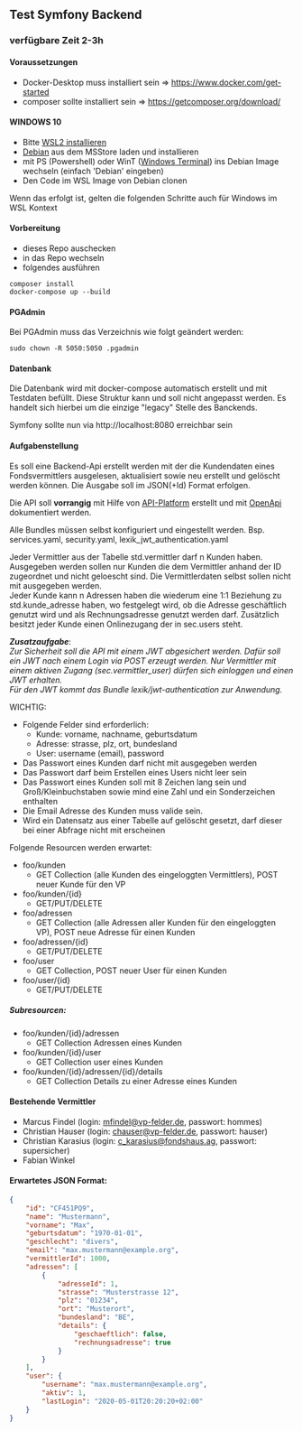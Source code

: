 ## Test Symfony Backend
### verfügbare Zeit 2-3h
#### Voraussetzungen
- Docker-Desktop muss installiert sein => https://www.docker.com/get-started
- composer sollte installiert sein => https://getcomposer.org/download/

#### WINDOWS 10
- Bitte [WSL2 installieren](https://docs.microsoft.com/en-us/windows/wsl/install-win10)
- [Debian](https://www.microsoft.com/de-de/p/debian/9msvkqc78pk6?rtc=1&activetab=pivot:overviewtab) aus dem MSStore laden und installieren
- mit PS (Powershell) oder WinT ([Windows Terminal](https://www.microsoft.com/de-de/p/windows-terminal/9n0dx20hk701?rtc=1&activetab=pivot:overviewtab)) ins Debian Image wechseln (einfach 'Debian' eingeben)
- Den Code im WSL Image von Debian clonen

Wenn das erfolgt ist, gelten die folgenden Schritte auch für Windows im WSL Kontext

#### Vorbereitung
- dieses Repo auschecken
- in das Repo wechseln
- folgendes ausführen

```shell script
composer install
docker-compose up --build
```
#### PGAdmin
Bei PGAdmin muss das Verzeichnis wie folgt geändert werden:
```shell script
sudo chown -R 5050:5050 .pgadmin
```
#### Datenbank
Die Datenbank wird mit docker-compose automatisch erstellt und mit Testdaten befüllt. Diese Struktur kann und soll nicht angepasst werden. Es handelt sich hierbei um die einzige "legacy" Stelle des Banckends.

Symfony sollte nun via http://localhost:8080 erreichbar sein

#### Aufgabenstellung
Es soll eine Backend-Api erstellt werden mit der die Kundendaten eines Fondsvermittlers ausgelesen, aktualisiert sowie neu erstellt und gelöscht werden können. Die Ausgabe soll im JSON(+ld) Format erfolgen.

Die API soll **vorrangig** mit Hilfe von [API-Platform](https://api-platform.com/docs/core/) erstellt und mit [OpenApi](https://www.openapis.org/) dokumentiert werden.    

Alle Bundles müssen selbst konfiguriert und eingestellt werden.
Bsp. services.yaml, security.yaml, lexik_jwt_authentication.yaml

Jeder Vermittler aus der Tabelle std.vermittler darf n Kunden haben. Ausgegeben werden sollen nur Kunden die dem Vermittler anhand der ID zugeordnet und nicht geloescht sind. Die Vermittlerdaten selbst sollen nicht mit ausgegeben werden.  
Jeder Kunde kann n Adressen haben die wiederum eine 1:1 Beziehung zu std.kunde_adresse haben, wo festgelegt wird, ob die Adresse geschäftlich genutzt wird und als Rechnungsadresse genutzt werden darf. Zusätzlich besitzt jeder Kunde einen Onlinezugang der in sec.users steht.

_**Zusatzaufgabe**_:  
_Zur Sicherheit soll die API mit einem JWT abgesichert werden. Dafür soll ein JWT nach einem Login via POST erzeugt werden. Nur Vermittler mit einem aktiven Zugang (sec.vermittler_user) dürfen sich einloggen und einen JWT erhalten._  
_Für den JWT kommt das Bundle lexik/jwt-authentication zur Anwendung._

WICHTIG:  
- Folgende Felder sind erforderlich:
  - Kunde: vorname, nachname, geburtsdatum
  - Adresse: strasse, plz, ort, bundesland
  - User: username (email), password
- Das Passwort eines Kunden darf nicht mit ausgegeben werden
- Das Passwort darf beim Erstellen eines Users nicht leer sein
- Das Passwort eines Kunden soll mit 8 Zeichen lang sein und Groß/Kleinbuchstaben sowie mind eine Zahl und ein Sonderzeichen enthalten
- Die Email Adresse des Kunden muss valide sein.
- Wird ein Datensatz aus einer Tabelle auf gelöscht gesetzt, darf dieser bei einer Abfrage nicht mit erscheinen

Folgende Resourcen werden erwartet:
- foo/kunden
  - GET Collection (alle Kunden des eingeloggten Vermittlers), POST neuer Kunde für den VP
- foo/kunden/{id}
  - GET/PUT/DELETE
- foo/adressen
  - GET Collection (alle Adressen aller Kunden für den eingeloggten VP), POST neue Adresse für einen Kunden
- foo/adressen/{id}
  - GET/PUT/DELETE
- foo/user
  - GET Collection, POST neuer User für einen Kunden
- foo/user/{id}
  - GET/PUT/DELETE

##### Subresourcen:
- foo/kunden/{id}/adressen
  - GET Collection Adressen eines Kunden
- foo/kunden/{id}/user
  - GET Collection user eines Kunden
- foo/kunden/{id}/adressen/{id}/details
  - GET Collection Details zu einer Adresse eines Kunden

#### Bestehende Vermittler
- Marcus Findel (login: mfindel@vp-felder.de, passwort: hommes)
- Christian Hauser (login: chauser@vp-felder.de, passwort: hauser)
- Christian Karasius (login: c_karasius@fondshaus.ag, passwort: supersicher)
- Fabian Winkel

#### Erwartetes JSON Format:

````json
{
    "id": "CF451PQ9",
    "name": "Mustermann",
    "vorname": "Max",
    "geburtsdatum": "1970-01-01",
    "geschlecht": "divers",
    "email": "max.mustermann@example.org",
    "vermittlerId": 1000,
    "adressen": [
        {
            "adresseId": 1,
            "strasse": "Musterstrasse 12",
            "plz": "01234",
            "ort": "Musterort",
            "bundesland": "BE",
            "details": {
                "geschaeftlich": false,
                "rechnungsadresse": true
            }
        }
    ],
    "user": {
        "username": "max.mustermann@example.org",
        "aktiv": 1,
        "lastLogin": "2020-05-01T20:20:20+02:00"
    }
}
````
